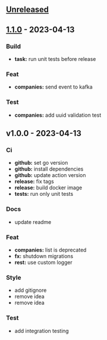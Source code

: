 <a name="unreleased"></a>
## [Unreleased]


<a name="1.1.0"></a>
## [1.1.0] - 2023-04-13
### Build
- **task:** run unit tests before release

### Feat
- **companies:** send event to kafka

### Test
- **companies:** add uuid validation test


<a name="v1.0.0"></a>
## v1.0.0 - 2023-04-13
### Ci
- **github:** set go version
- **github:** install dependencies
- **github:** update action version
- **release:** fix tags
- **release:** build docker image
- **tests:** run only unit tests

### Docs
- update readme

### Feat
- **companies:** list is deprecated
- **fx:** shutdown migrations
- **rest:** use custom logger

### Style
- add gitignore
- remove idea
- remove idea

### Test
- add integration testing


[Unreleased]: /compare/1.1.0...HEAD
[1.1.0]: /compare/v1.0.0...1.1.0

